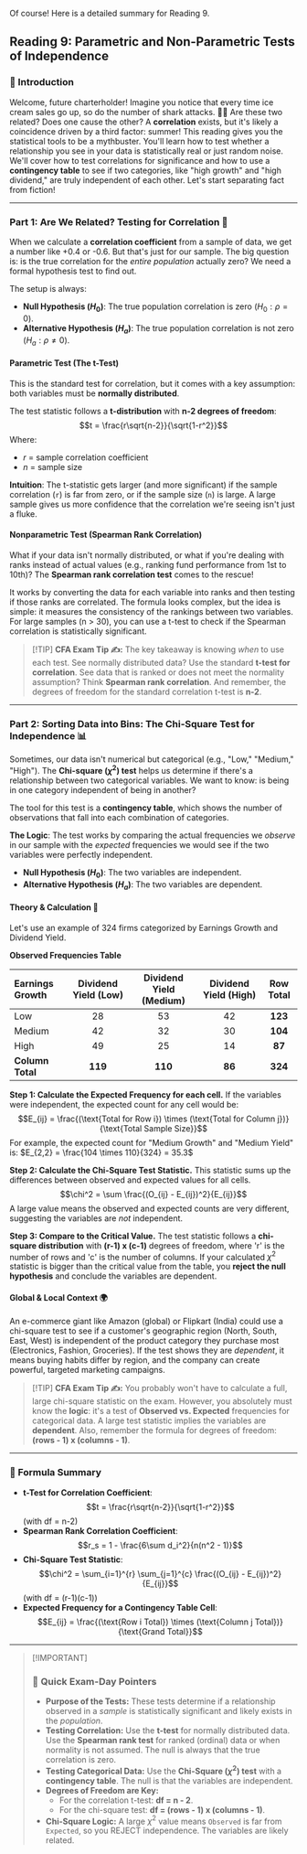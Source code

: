Of course! Here is a detailed summary for Reading 9.

## Reading 9: Parametric and Non-Parametric Tests of Independence

### 🎯 Introduction

Welcome, future charterholder! Imagine you notice that every time ice cream sales go up, so do the number of shark attacks. 🍦🦈 Are these two related? Does one cause the other? A **correlation** exists, but it's likely a coincidence driven by a third factor: summer! This reading gives you the statistical tools to be a mythbuster. You'll learn how to test whether a relationship you see in your data is statistically real or just random noise. We'll cover how to test correlations for significance and how to use a **contingency table** to see if two categories, like "high growth" and "high dividend," are truly independent of each other. Let's start separating fact from fiction!

***

### Part 1: Are We Related? Testing for Correlation 🔗

When we calculate a **correlation coefficient** from a sample of data, we get a number like +0.4 or -0.6. But that's just for our sample. The big question is: is the true correlation for the *entire population* actually zero? We need a formal hypothesis test to find out.

The setup is always:
* **Null Hypothesis ($H_0$)**: The true population correlation is zero ($H_0: \rho = 0$). 
* **Alternative Hypothesis ($H_a$)**: The true population correlation is not zero ($H_a: \rho \neq 0$).

#### **Parametric Test (The t-Test)**

This is the standard test for correlation, but it comes with a key assumption: both variables must be **normally distributed**. 

The test statistic follows a **t-distribution** with **n-2 degrees of freedom**: 
$$t = \frac{r\sqrt{n-2}}{\sqrt{1-r^2}}$$
Where:
* $r$ = sample correlation coefficient
* $n$ = sample size

**Intuition**: The t-statistic gets larger (and more significant) if the sample correlation (`r`) is far from zero, or if the sample size (`n`) is large. A large sample gives us more confidence that the correlation we're seeing isn't just a fluke. 

#### **Nonparametric Test (Spearman Rank Correlation)**

What if your data isn't normally distributed, or what if you're dealing with ranks instead of actual values (e.g., ranking fund performance from 1st to 10th)? The **Spearman rank correlation test** comes to the rescue! 

It works by converting the data for each variable into ranks and then testing if those ranks are correlated.  The formula looks complex, but the idea is simple: it measures the consistency of the rankings between two variables. For large samples (n > 30), you can use a t-test to check if the Spearman correlation is statistically significant. 

> [\!TIP]
> **CFA Exam Tip ✍️:** The key takeaway is knowing *when* to use each test. See normally distributed data? Use the standard **t-test for correlation**. See data that is ranked or does not meet the normality assumption? Think **Spearman rank correlation**. And remember, the degrees of freedom for the standard correlation t-test is **n-2**.

***

### Part 2: Sorting Data into Bins: The Chi-Square Test for Independence 📊

Sometimes, our data isn't numerical but categorical (e.g., "Low," "Medium," "High"). The **Chi-square ($\chi^2$) test** helps us determine if there's a relationship between two categorical variables. We want to know: is being in one category independent of being in another?

The tool for this test is a **contingency table**, which shows the number of observations that fall into each combination of categories. 

**The Logic**: The test works by comparing the actual frequencies we *observe* in our sample with the *expected* frequencies we would see if the two variables were perfectly independent. 

* **Null Hypothesis ($H_0$)**: The two variables are independent.
* **Alternative Hypothesis ($H_a$)**: The two variables are dependent.

#### **Theory & Calculation 🧮**

Let's use an example of 324 firms categorized by Earnings Growth and Dividend Yield. 

**Observed Frequencies Table** 

| Earnings Growth | Dividend Yield (Low) | Dividend Yield (Medium) | Dividend Yield (High) | Row Total |
| :--- | :---: | :---: | :---: | :---: |
| Low | 28 | 53 | 42 | **123** |
| Medium | 42 | 32 | 30 | **104** |
| High | 49 | 25 | 14 | **87** |
| **Column Total**| **119** | **110** | **86** | **324** |

**Step 1: Calculate the Expected Frequency for each cell.**
If the variables were independent, the expected count for any cell would be:
$$E_{ij} = \frac{(\text{Total for Row i}) \times (\text{Total for Column j})}{\text{Total Sample Size}}$$
For example, the expected count for "Medium Growth" and "Medium Yield" is:
$E_{2,2} = \frac{104 \times 110}{324} = 35.3$ 

**Step 2: Calculate the Chi-Square Test Statistic.**
This statistic sums up the differences between observed and expected values for all cells.
$$\chi^2 = \sum \frac{(O_{ij} - E_{ij})^2}{E_{ij}}$$
A large value means the observed and expected counts are very different, suggesting the variables are *not* independent.

**Step 3: Compare to the Critical Value.**
The test statistic follows a **chi-square distribution** with **(r-1) x (c-1)** degrees of freedom, where 'r' is the number of rows and 'c' is the number of columns.  If your calculated $\chi^2$ statistic is bigger than the critical value from the table, you **reject the null hypothesis** and conclude the variables are dependent.

#### **Global & Local Context 🌍**

An e-commerce giant like Amazon (global) or Flipkart (India) could use a chi-square test to see if a customer's geographic region (North, South, East, West) is independent of the product category they purchase most (Electronics, Fashion, Groceries). If the test shows they are *dependent*, it means buying habits differ by region, and the company can create powerful, targeted marketing campaigns.

> [\!TIP]
> **CFA Exam Tip ✍️:** You probably won't have to calculate a full, large chi-square statistic on the exam. However, you absolutely must know the **logic**: it's a test of **Observed vs. Expected** frequencies for categorical data. A large test statistic implies the variables are **dependent**. Also, remember the formula for degrees of freedom: **(rows - 1) x (columns - 1)**.

***

### 🧪 Formula Summary

* **t-Test for Correlation Coefficient**: $$t = \frac{r\sqrt{n-2}}{\sqrt{1-r^2}}$$ (with df = n-2)
* **Spearman Rank Correlation Coefficient**: $$r_s = 1 - \frac{6\sum d_i^2}{n(n^2 - 1)}$$
* **Chi-Square Test Statistic**: $$\chi^2 = \sum_{i=1}^{r} \sum_{j=1}^{c} \frac{(O_{ij} - E_{ij})^2}{E_{ij}}$$ (with df = (r-1)(c-1))
* **Expected Frequency for a Contingency Table Cell**: $$E_{ij} = \frac{(\text{Row i Total}) \times (\text{Column j Total})}{\text{Grand Total}}$$

***

> [\!IMPORTANT]
>
> ### 🎯 Quick Exam-Day Pointers
>
> * **Purpose of the Tests:** These tests determine if a relationship observed in a *sample* is statistically significant and likely exists in the *population*.
> * **Testing Correlation:** Use the **t-test** for normally distributed data. Use the **Spearman rank test** for ranked (ordinal) data or when normality is not assumed. The null is always that the true correlation is zero.
> * **Testing Categorical Data:** Use the **Chi-Square ($\chi^2$) test** with a **contingency table**. The null is that the variables are independent.
> * **Degrees of Freedom are Key:**
>     * For the correlation t-test: **df = n - 2**.
>     * For the chi-square test: **df = (rows - 1) x (columns - 1)**.
> * **Chi-Square Logic:** A large $\chi^2$ value means `Observed` is far from `Expected`, so you REJECT independence. The variables are likely related.